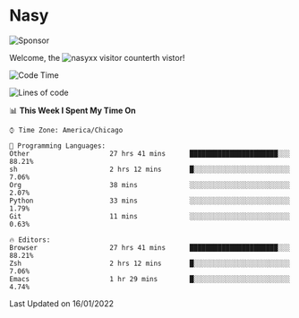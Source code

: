 # Nasy

<!--
<p align="center">
<img height="200" src="https://github-readme-stats.vercel.app/api?username=nasyxx&count_private=true&show_icons=true&theme=dracula&include_all_commits=true"/>
<img height="200" src="https://github-readme-stats.vercel.app/api/top-langs/?username=nasyxx&theme=dracula&hide=html,jupyter+notebook&count_private=true&show_icons=true"/>
</p>

  
----------------
-->

![Sponsor](https://img.shields.io/static/v1.svg?label=Sponsor&message=%E2%9D%A4&logo=GitHub&style=flat&color=pink)
 
Welcome, the ![nasyxx visitor counter](https://count.getloli.com/get/@nasyxx?theme=rule34)th vistor!
 
<!--START_SECTION:waka-->
![Code Time](http://img.shields.io/badge/Code%20Time-1%2C735%20hrs%2026%20mins-blue)

![Lines of code](https://img.shields.io/badge/From%20Hello%20World%20I%27ve%20Written-5%20Million%20lines%20of%20code-blue)

📊 **This Week I Spent My Time On** 

```text
⌚︎ Time Zone: America/Chicago

💬 Programming Languages: 
Other                    27 hrs 41 mins      ██████████████████████░░░   88.21% 
sh                       2 hrs 12 mins       █░░░░░░░░░░░░░░░░░░░░░░░░   7.06% 
Org                      38 mins             ░░░░░░░░░░░░░░░░░░░░░░░░░   2.07% 
Python                   33 mins             ░░░░░░░░░░░░░░░░░░░░░░░░░   1.79% 
Git                      11 mins             ░░░░░░░░░░░░░░░░░░░░░░░░░   0.63%

🔥 Editors: 
Browser                  27 hrs 41 mins      ██████████████████████░░░   88.21% 
Zsh                      2 hrs 12 mins       █░░░░░░░░░░░░░░░░░░░░░░░░   7.06% 
Emacs                    1 hr 29 mins        █░░░░░░░░░░░░░░░░░░░░░░░░   4.74%

```


 Last Updated on 16/01/2022
<!--END_SECTION:waka-->

<!-- ![visitors](https://visitor-badge.laobi.icu/badge?page_id=nasyxx.nasyxx) -->
